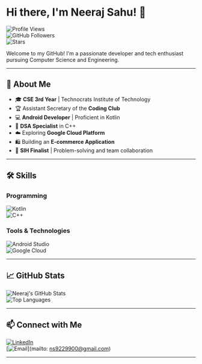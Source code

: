 # Hi there, I'm Neeraj Sahu! 👋  

![Profile Views](https://komarev.com/ghpvc/?username=neerajsahu14&style=flat-square&color=blue)  
![GitHub Followers](https://img.shields.io/github/followers/neerajsahu14?style=flat-square)  
![Stars](https://img.shields.io/github/stars/neerajsahu14?style=flat-square)  

Welcome to my GitHub! I'm a passionate developer and tech enthusiast pursuing Computer Science and Engineering.  

---

## 🌟 About Me  

- 🎓 **CSE 3rd Year** | Technocrats Institute of Technology  
- 🏆 Assistant Secretary of the **Coding Club**  
- 💻 **Android Developer** | Proficient in Kotlin  
- 🔧 **DSA Specialist** in C++  
- ☁️ Exploring **Google Cloud Platform**  
- 🛍️ Building an **E-commerce Application**  
- 🎯 **SIH Finalist** | Problem-solving and team collaboration  

---

## 🛠️ Skills  

### Programming  
![Kotlin](https://img.shields.io/badge/Kotlin-0095D5?style=flat-square&logo=kotlin&logoColor=white)  
![C++](https://img.shields.io/badge/C++-00599C?style=flat-square&logo=c%2B%2B&logoColor=white)  

### Tools & Technologies  
![Android Studio](https://img.shields.io/badge/Android%20Studio-3DDC84?style=flat-square&logo=android-studio&logoColor=white)  
![Google Cloud](https://img.shields.io/badge/Google%20Cloud-4285F4?style=flat-square&logo=google-cloud&logoColor=white)  

---

## 📈 GitHub Stats  

![Neeraj's GitHub Stats](https://github-readme-stats.vercel.app/api?username=neerajsahu14&show_icons=true&theme=radical)  
![Top Languages](https://github-readme-stats.vercel.app/api/top-langs/?username=neerajsahu&layout=compact&theme=radical)  

---

## 📫 Connect with Me  

[![LinkedIn](https://img.shields.io/badge/LinkedIn-Neeraj%20Sahu-blue?style=flat-square&logo=linkedin)](https://www.linkedin.com/in/neerajsahu14/)  
[![Email](https://img.shields.io/badge/Email-ns9229900@gmail.com-red?style=flat-square&logo=gmail)](mailto: ns9229900@gmail.com)  

---